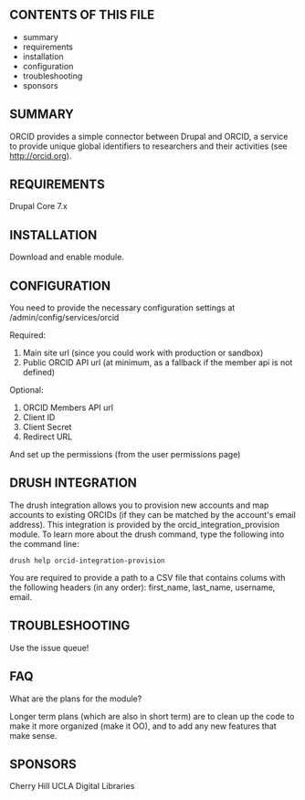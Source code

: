 CONTENTS OF THIS FILE
---------------------

 * summary
 * requirements
 * installation
 * configuration
 * troubleshooting
 * sponsors

SUMMARY
-------

ORCID provides a simple connector between Drupal and ORCID, a service to
provide unique global identifiers to researchers and their activities
(see http://orcid.org).

REQUIREMENTS
------------

Drupal Core 7.x

INSTALLATION
------------

Download and enable module.

CONFIGURATION
-------------

You need to provide the necessary configuration settings at /admin/config/services/orcid

Required:

1. Main site url (since you could work with production or sandbox)
1. Public ORCID API url (at minimum, as a fallback if the member api is not defined)

Optional:

1. ORCID Members API url
1. Client ID
1. Client Secret
1. Redirect URL

And set up the permissions (from the user permissions page)

DRUSH INTEGRATION
-----------------

The drush integration allows you to provision new accounts and map accounts to
existing ORCIDs (if they can be matched by the account's email address). This
integration is provided by the orcid_integration_provision module. To learn
more about the  drush command, type the following into the command line:

    drush help orcid-integration-provision

You are required to provide a path to a CSV file that contains colums with the
following headers (in any order): first_name, last_name, username, email.

TROUBLESHOOTING
---------------

Use the issue queue!

FAQ
---

What are the plans for the module?

Longer term plans (which are also in short term) are to clean up the code to
make it more organized (make it OO), and to add any new features that make
sense.

SPONSORS
--------

Cherry Hill
UCLA Digital Libraries
